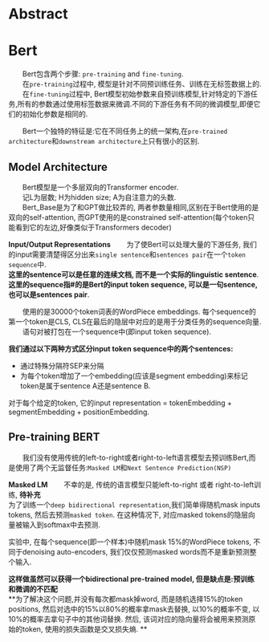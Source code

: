 # Abstract

# Bert
&emsp;&emsp;Bert包含两个步骤: `pre-training` and `fine-tuning`.  
&emsp;&emsp;在`pre-training`过程中, 模型是针对不同预训练任务、训练在无标签数据上的.  
&emsp;&emsp;在`fine-tuning`过程中, Bert模型初始参数来自预训练模型,针对特定的下游任务,所有的参数通过使用标签数据来微调.不同的下游任务有不同的微调模型,即便它们的初始化参数是相同的. 

&emsp;&emsp;Bert一个独特的特征是:它在不同任务上的统一架构,在`pre-trained architecture`和`downstream architecture`上只有很小的区别. 

## Model Architecture
&emsp;&emsp;Bert模型是一个多层双向的Transformer encoder.  
&emsp;&emsp;记L为层数; H为hidden size; A为自注意力的头数.  
&emsp;&emsp;Bert_Base是为了和GPT做比较弄的, 两者参数量相同,区别在于Bert使用的是双向的self-attention, 而GPT使用的是constrained self-attention(每个token只能看到它的左边,好像类似于Transformers decoder)  
  
**Input/Output Representations** 
&emsp;&emsp;为了使Bert可以处理大量的下游任务, 我们的input需要清楚得区分出来`single sentence`和`sentences pair`在一个`token sequence`中.  
**这里的sentence可以是任意的连续文档, 而不是一个实际的linguistic sentence**.  
**这里的sequence指#的是Bert的input token sequence, 可以是一句sentence,也可以是sentences pair**.  

&emsp;&emsp;使用的是30000个token词表的WordPiece embeddings. 每个sequence的第一个token是CLS, CLS在最后的隐层中对应的是用于分类任务的sequence向量.  
&emsp;&emsp;语句对被打包在一个sequence中(即input token sequence).  

**我们通过以下两种方式区分input token sequence中的两个sentences:**  
- 通过特殊分隔符SEP来分隔
- 为每个token增加了一个embedding(应该是segment embedding)来标记token是属于sentence A还是sentence B.  

对于每个给定的token, 它的input representation = tokenEmbedding + segmentEmbedding + positionEmbedding. 

## Pre-training BERT
&emsp;&emsp;我们没有使用传统的left-to-right或者right-to-left语言模型去预训练Bert,而是使用了两个无监督任务:`Masked LM`和`Next Sentence Prediction(NSP)`

**Masked LM**
&emsp;&emsp;不幸的是, 传统的语言模型只能left-to-right 或者 right-to-left训练, **待补充**  
为了训练一个`deep bidirectional representation`,我们简单得随机mask inputs tokens, 然后去预测`masked token`. 在这种情况下, 对应masked tokens的隐层向量被输入到softmax中去预测.  

实验中, 在每个sequence(即一个样本)中随机mask 15%的WordPiece tokens, 不同于denoising auto-encoders, 我们仅仅预测masked words而不是重新预测整个输入.  

**这样做虽然可以获得一个bidirectional pre-trained model, 但是缺点是:预训练和微调的不匹配**  
**为了解决这个问题,并没有每次都mask掉word, 而是随机选择15%的token positions, 然后对选中的15%以80%的概率拿mask去替换, 以10%的概率不变, 以10%的概率去拿句子中的其他词替换. 然后, 该词对应的隐向量将会被用来预测原始的token, 使用的损失函数是交叉损失熵. ** 


